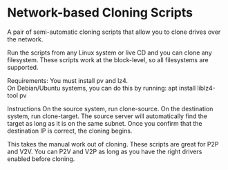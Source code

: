 # Network-based Cloning Scripts
A pair of semi-automatic cloning scripts that allow you to clone drives over the network.

Run the scripts from any Linux system or live CD and you can clone any filesystem.  These scripts work at the block-level, so all filesystems are supported.

Requirements:  You must install pv and lz4.   
On Debian/Ubuntu systems, you can do this by running:
apt install liblz4-tool pv

Instructions
On the source system, run clone-source.   On the destination system, run clone-target.   The source server will automatically find the target as long as it is on the same subnet.  Once you confirm that the destination IP is correct, the cloning begins.

This takes the manual work out of cloning.  These scripts are great for P2P and V2V.  You can P2V and V2P as long as you have the right drivers enabled before cloning.



